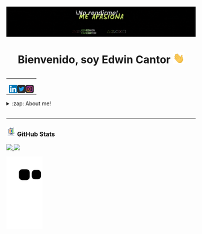 ![Edwincant](src/mctechnology_extendido.GIF)

<h1 align="center">Bienvenido, soy Edwin Cantor <img src="./src/wave.gif" width="30px"></h1>

<table align="right">
<tr>
<td>

[<img align="left" alt="MC Technology | Linkedin" width="22px" src="./src/youtube.png" />][linkedin]
[<img align="left" alt="@mctechnology17 | Twitter" width="22px" src="./src/twitter.png" />][twitter]
[<img align="left" alt="@mctechnology17 | Instagram" width="22px" src="./src/instagram.png" />][instagram]


</td>
</tr>
</table>

<details>
  <summary>:zap: About me!</summary>

### 💻 Programador en formación 💻!!
- 🦾  Me apasiona los proyectos orientados a ESG!
- 🤓  Tengo concimientos basicos en C++ y estudio desarrollo Web
- 👾  Soy persistenta y enfocado al logro, por eso estudio programación
- 🗒   Actualmente estoy en busqueda de mis primeras practicas empresariales
</details>

<br />


---

<h3 align="left"><img src="./src/estadistica2.gif" width="25px" height="25px"> GitHub Stats</h3>

<div>
  <a href="https://github.com/Edwincant">
  <img height="150em" src="https://github-readme-stats.vercel.app/api?username=Edwincant&show_icons=true&hide=contribs,prs&cache_seconds=86400&theme=chartreuse-dark"/>
  <img height="150em" src="https://github-readme-stats.vercel.app/api/top-langs/?username=Edwincant&layout=compact&langs_count=7&theme=chartreuse-dark"/>
</div>

  
 ![Snake animation](https://github.com/mctechnology17/mctechnology17/blob/output/github-contribution-grid-snake.svg)


[twitter]: https://twitter.com/cantor_edwin?t=SJ_LRpPgxpVegl1BwgmUdg&s=09
[linkedin]: https://www.linkedin.com/in/edwin-cantor/
[instagram]: https://www.instagram.com/edwincantor_/

